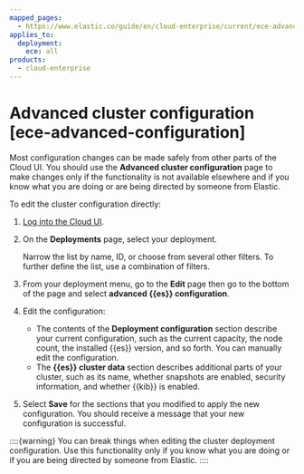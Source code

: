 ```yaml
---
mapped_pages:
  - https://www.elastic.co/guide/en/cloud-enterprise/current/ece-advanced-configuration.html
applies_to:
  deployment:
    ece: all
products:
  - cloud-enterprise
---
```


# Advanced cluster configuration [ece-advanced-configuration]

Most configuration changes can be made safely from other parts of the Cloud UI. You should use the **Advanced cluster configuration** page to make changes only if the functionality is not available elsewhere and if you know what you are doing or are being directed by someone from Elastic.

To edit the cluster configuration directly:

1. [Log into the Cloud UI](log-into-cloud-ui.md).
2. On the **Deployments** page, select your deployment.

    Narrow the list by name, ID, or choose from several other filters. To further define the list, use a combination of filters.

3. From your deployment menu, go to the **Edit** page then go to the bottom of the page and select **advanced {{es}} configuration**.
4. Edit the configuration:

    * The contents of the **Deployment configuration** section describe your current configuration, such as the current capacity, the node count, the installed {{es}} version, and so forth. You can manually edit the configuration.
    * The **{{es}} cluster data** section describes additional parts of your cluster, such as its name, whether snapshots are enabled, security information, and whether {{kib}} is enabled.

5. Select **Save** for the sections that you modified to apply the new configuration. You should receive a message that your new configuration is successful.

::::{warning}
You can break things when editing the cluster deployment configuration. Use this functionality only if you know what you are doing or if you are being directed by someone from Elastic.
::::
